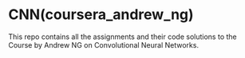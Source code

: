 # CNN(coursera_andrew_ng)
This repo contains all the assignments and their code solutions to the Course by Andrew NG on Convolutional Neural Networks. 

